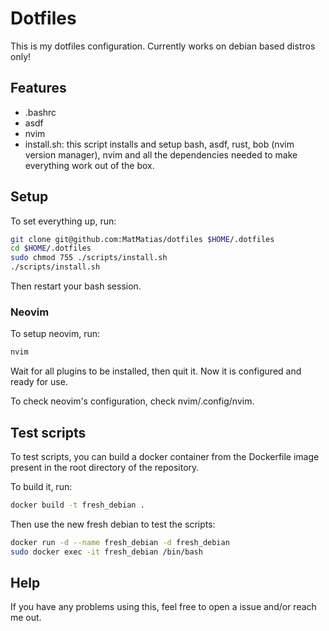 # Dotfiles
  This is my dotfiles configuration. Currently works on debian based distros only!

## Features
  - .bashrc
  - asdf
  - nvim
  - install.sh: this script installs and setup bash, asdf, rust, bob (nvim version manager), nvim and all the dependencies needed to make everything work out of the box.

## Setup
  To set everything up, run:
  ```bash
  git clone git@github.com:MatMatias/dotfiles $HOME/.dotfiles
  cd $HOME/.dotfiles
  sudo chmod 755 ./scripts/install.sh
  ./scripts/install.sh
  ```
  Then restart your bash session.

### Neovim
  To setup neovim, run:
  ```bash
  nvim
  ```
  Wait for all plugins to be installed, then quit it. Now it is configured and ready for use.
  
  To check neovim's configuration, check nvim/.config/nvim.

## Test scripts
To test scripts, you can build a docker container from the Dockerfile image present in the root directory of the repository.

To build it, run:
```bash
docker build -t fresh_debian .
```
Then use the new fresh debian to test the scripts:
```bash
docker run -d --name fresh_debian -d fresh_debian
sudo docker exec -it fresh_debian /bin/bash
```

## Help
If you have any problems using this, feel free to open a issue and/or reach me out.
